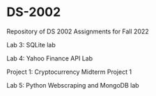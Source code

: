 # DS-2002
Repository of DS 2002 Assignments for Fall 2022

Lab 3: SQLite lab

Lab 4: Yahoo Finance API Lab

Project 1: Cryptocurrency Midterm Project 1

Lab 5: Python Webscraping and MongoDB lab
